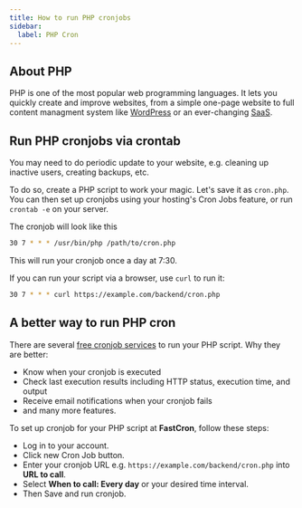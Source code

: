 ```yaml
---
title: How to run PHP cronjobs
sidebar:
  label: PHP Cron
---
```


## About PHP

PHP is one of the most popular web programming languages.
It lets you quickly create and improve websites, from a simple one-page website
to full content managment system like [WordPress](/tutorials/wp-cron) 
or an ever-changing [SaaS](/tutorial/laravel-cron).


## Run PHP cronjobs via crontab

You may need to do periodic update to your website, e.g. cleaning up inactive users, creating backups, etc.

To do so, create a PHP script to work your magic. Let's save it as `cron.php`.
You can then set up cronjobs using your hosting's Cron Jobs feature, or run `crontab -e` on your server.

The cronjob will look like this
```sh
30 7 * * * /usr/bin/php /path/to/cron.php
```
This will run your cronjob once a day at 7:30.

If you can run your script via a browser, use `curl` to run it:
```sh
30 7 * * * curl https://example.com/backend/cron.php
```

## A better way to run PHP cron

There are several [free cronjob services](/blog/free-cron-job-services) to run your PHP script.
Why they are better:

- Know when your cronjob is executed
- Check last execution results including HTTP status, execution time, and output
- Receive email notifications when your cronjob fails
- and many more features.

To set up cronjob for your PHP script at **FastCron**, follow these steps:
- Log in to your account.
- Click new Cron Job button.
- Enter your cronjob URL e.g. `https://example.com/backend/cron.php` into **URL to call**.
- Select **When to call: Every day** or your desired time interval.
- Then Save and run cronjob.

